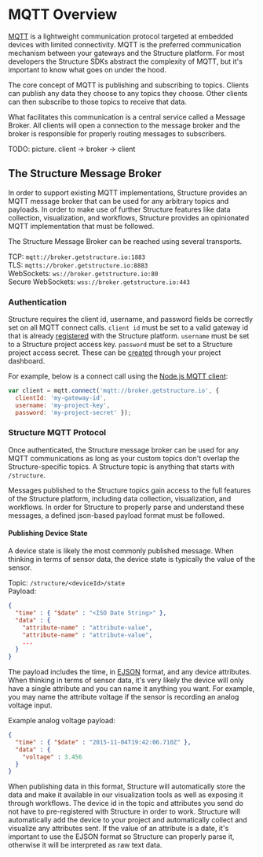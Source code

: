 # MQTT Overview

[MQTT](http://mqtt.org) is a lightweight communication protocol targeted at embedded devices with limited connectivity. MQTT is the preferred communication mechanism between your gateways and the Structure platform. For most developers the Structure SDKs abstract the complexity of MQTT, but it's important to know what goes on under the hood.

The core concept of MQTT is publishing and subscribing to topics. Clients can publish any data they choose to any topics they choose. Other clients can then subscribe to those topics to receive that data.

What facilitates this communication is a central service called a Message Broker. All clients will open a connection to the message broker and the broker is responsible for properly routing messages to subscribers.

TODO: picture. client -> broker -> client

## The Structure Message Broker

In order to support existing MQTT implementations, Structure provides an MQTT message broker that can be used for any arbitrary topics and payloads. In order to make use of further Structure features like data collection, visualization, and workflows, Structure provides an opinionated MQTT implementation that must be followed.

The Structure Message Broker can be reached using several transports.

TCP: `mqtt://broker.getstructure.io:1883` <br />
TLS: `mqtts://broker.getstructure.io:8883` <br />
WebSockets: `ws://broker.getstructure.io:80` <br />
Secure WebSockets: `wss://broker.getstructure.io:443`

### Authentication

Structure requires the client id, username, and password fields be correctly set on all MQTT connect calls. `client id` must be set to a valid gateway id that is already [registered](http://register-gateway) with the Structure platform. `username` must be set to a Structure project access key. `password` must be set to a Structure project access secret. These can be [created](http://create-project-key) through your project dashboard.

For example, below is a connect call using the [Node.js MQTT client](https://github.com/mqttjs/MQTT.js):

```javascript
var client = mqtt.connect('mqtt://broker.getstructure.io', {
  clientId: 'my-gateway-id',
  username: 'my-project-key',
  password: 'my-project-secret' });
```

### Structure MQTT Protocol
Once authenticated, the Structure message broker can be used for any MQTT communications as long as your custom topics don't overlap the Structure-specific topics. A Structure topic is anything that starts with `/structure`.

Messages published to the Structure topics gain access to the full features of the Structure platform, including data collection, visualization, and workflows. In order for Structure to properly parse and understand these messages, a defined json-based payload format must be followed.

#### Publishing Device State

A device state is likely the most commonly published message. When thinking in terms of sensor data, the device state is typically the value of the sensor.

Topic: `/structure/<deviceId>/state` <br />
Payload:

```json
{
  "time" : { "$date" : "<ISO Date String>" },
  "data" : {
    "attribute-name" : "attribute-value",
    "attribute-name" : "attribute-value",
    ...
  }
}
```

The payload includes the time, in [EJSON](https://docs.mongodb.org/manual/reference/mongodb-extended-json) format, and any device attributes. When thinking in terms of sensor data, it's very likely the device will only have a single attribute and you can name it anything you want. For example, you may name the attribute voltage if the sensor is recording an analog voltage input.

Example analog voltage payload:

```json
{
  "time" : { "$date" : "2015-11-04T19:42:06.710Z" },
  "data" : {
    "voltage" : 3.456
  }
}
```

When publishing data in this format, Structure will automatically store the data and make it available in our visualization tools as well as exposing it through workflows. The device id in the topic and attributes you send do not have to pre-registered with Structure in order to work. Structure will automatically add the device to your project and automatically collect and visualize any attributes sent. If the value of an attribute is a date, it's important to use the EJSON format so Structure can properly parse it, otherwise it will be interpreted as raw text data.
